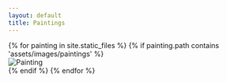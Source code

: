 ```yaml
---
layout: default
title: Paintings
---
```


<div class="paintings">
  {% for painting in site.static_files %}
    {% if painting.path contains 'assets/images/paintings' %}
      <div class="grid-item">
        <img src="{{ painting.path | relative_url }}" alt="Painting">
      </div>
    {% endif %}
  {% endfor %}
</div>
